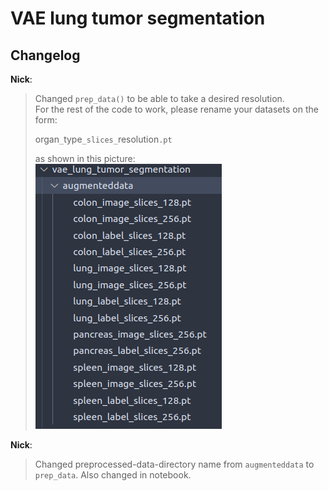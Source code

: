 # VAE lung tumor segmentation

## Changelog

**Nick**:
> Changed `prep_data()` to be able to take a desired resolution. \
> For the rest of the code to work, please rename your datasets on the form:
>
>   organ`_`type`_slices_`resolution`.pt`
>
> as shown in this picture:
> \
> ![screenshot](figures/for_changelog_1.png)

**Nick**:
> Changed preprocessed-data-directory name from `augmenteddata` to `prep_data`. Also changed in notebook.
